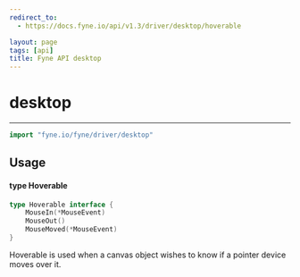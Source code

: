 ```yaml
---
redirect_to:
  - https://docs.fyne.io/api/v1.3/driver/desktop/hoverable

layout: page
tags: [api]
title: Fyne API desktop
---
```



# desktop
---
```go
import "fyne.io/fyne/driver/desktop"
```

## Usage

#### type Hoverable

```go
type Hoverable interface {
	MouseIn(*MouseEvent)
	MouseOut()
	MouseMoved(*MouseEvent)
}
```

Hoverable is used when a canvas object wishes to know if a pointer device moves over it.
